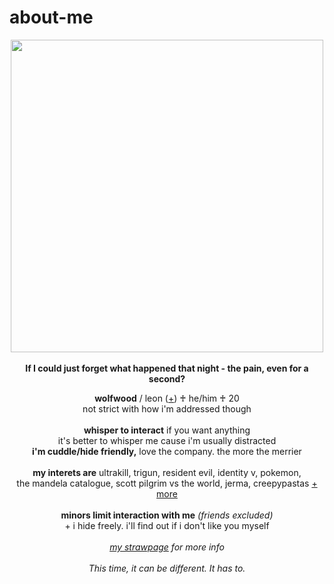 # about-me
<p align="center">
  <img src="https://64.media.tumblr.com/154bc358e31a6485226ed8a9346652ea/2c9e5c7571cf54eb-20/s2048x3072/90ad4ac9b117122152d8d859dc2c0eefed08cb26.pnj" width="500px">
  <br><br><b>If I could just forget what happened that night - the pain, even for a second?</b>
  </p>
<p align="center">
  <b>wolfwood</b> / leon (<a href="https://en.pronouns.page/@vashwood-">+</a>) ♰ he/him ♰ 20
  <br>not strict with how i'm addressed though
  <br><br>
<b>whisper to interact</b> if you want anything
<br>it's better to whisper me cause i'm usually distracted
<br><b>i'm cuddle/hide friendly,</b> love the company. the more the merrier
<br><br>
<b>my interets are</b>
ultrakill, trigun, resident evil, identity v, pokemon,
<br>the mandela catalogue, scott pilgrim vs the world, jerma, creepypastas <a href="https://rentry.co/wolfwood_">+ more</a>
<br><br><b>minors limit interaction with me</b> <i>(friends excluded)</i>
<br>+ i hide freely. i'll find out if i don't like you myself
<br><br><i><a href="https://stratcom.straw.page">my strawpage</a> for more info</i>
<br>
<br><i>This time, it can be different. It has to.</i>
</p>
